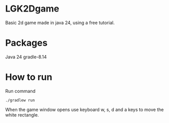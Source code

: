 # LGK2Dgame
Basic 2d game made in java 24, using a free tutorial.

# Packages

Java 24
gradle-8.14

# How to run

Run command 

````
./gradlew run
````

When the game window opens use keyboard w, s, d and a keys to move the white rectangle.
